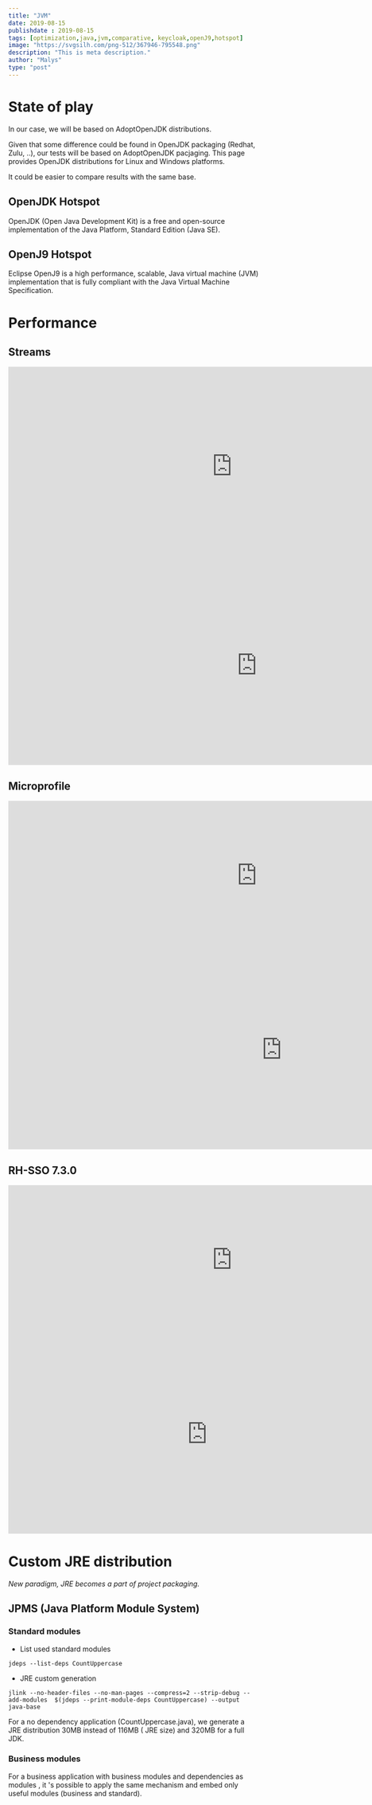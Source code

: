 ```yaml
---
title: "JVM"
date: 2019-08-15
publishdate : 2019-08-15
tags: [optimization,java,jvm,comparative, keycloak,openJ9,hotspot]
image: "https://svgsilh.com/png-512/367946-795548.png"
description: "This is meta description."
author: "Malys"
type: "post"
---
```


# State of play
In our case, we will be based on AdoptOpenJDK distributions. 

Given that some difference could be found in OpenJDK  packaging (Redhat, Zulu, ..), our tests will be based on AdoptOpenJDK pacjaging.  This page provides OpenJDK distributions for Linux and Windows platforms.

It could be easier to compare results with the same base.

## OpenJDK Hotspot
OpenJDK (Open Java Development Kit) is a free and open-source implementation of the Java Platform, Standard Edition (Java SE).

## OpenJ9 Hotspot
Eclipse OpenJ9 is a high performance, scalable, Java virtual machine (JVM) implementation that is fully compliant with the Java Virtual Machine Specification.

# Performance
## Streams

<iframe src="https://docs.google.com/spreadsheets/d/e/2PACX-1vTlum2-EkQbcQiR0xuJAatsmiub8ky3MH8ZIjfVT-ZI6Iw2rwisZ9yolP1HPWhLX22afu22EVUUVLOd/pubhtml?gid=338344574&single=true" style="border:0px #ffffff none;" name="Distribution" scrolling="no" frameborder="0" marginheight="0px" marginwidth="0px" height="400px" width="900px" allowfullscreen></iframe>


<iframe src="https://docs.google.com/spreadsheets/d/e/2PACX-1vTlum2-EkQbcQiR0xuJAatsmiub8ky3MH8ZIjfVT-ZI6Iw2rwisZ9yolP1HPWhLX22afu22EVUUVLOd/pubchart?oid=2060366115&format=interactive" style="border:0px #ffffff none;" name="Distribution" scrolling="no" frameborder="0" marginheight="0px" marginwidth="0px" height="400px" width="1000px" allowfullscreen></iframe>


## Microprofile

<iframe src="https://docs.google.com/spreadsheets/d/e/2PACX-1vTlum2-EkQbcQiR0xuJAatsmiub8ky3MH8ZIjfVT-ZI6Iw2rwisZ9yolP1HPWhLX22afu22EVUUVLOd/pubhtml?gid=898376284&single=true" style="border:0px #ffffff none;" name="Distribution" scrolling="no" frameborder="0" marginheight="0px" marginwidth="0px" height="300px" width="1000px" allowfullscreen></iframe>


<iframe src="https://docs.google.com/spreadsheets/d/e/2PACX-1vTlum2-EkQbcQiR0xuJAatsmiub8ky3MH8ZIjfVT-ZI6Iw2rwisZ9yolP1HPWhLX22afu22EVUUVLOd/pubchart?oid=1610324122&format=interactive" style="border:0px #ffffff none;" name="Distribution" scrolling="no" frameborder="0" marginheight="0px" marginwidth="0px" height="400px" width="1100px" allowfullscreen></iframe>


## RH-SSO 7.3.0

<iframe src="https://docs.google.com/spreadsheets/d/e/2PACX-1vTlum2-EkQbcQiR0xuJAatsmiub8ky3MH8ZIjfVT-ZI6Iw2rwisZ9yolP1HPWhLX22afu22EVUUVLOd/pubhtml?gid=166042169&single=true" style="border:0px #ffffff none;" name="Distribution" scrolling="no" frameborder="0" marginheight="0px" marginwidth="0px" height="300px" width="900px" allowfullscreen></iframe>


<iframe src="https://docs.google.com/spreadsheets/d/e/2PACX-1vTlum2-EkQbcQiR0xuJAatsmiub8ky3MH8ZIjfVT-ZI6Iw2rwisZ9yolP1HPWhLX22afu22EVUUVLOd/pubchart?oid=443597512&format=interactive" style="border:0px #ffffff none;" name="Distribution" scrolling="no" frameborder="0" marginheight="0px" marginwidth="0px" height="400px" width="800px" allowfullscreen></iframe>


# Custom JRE distribution
*New paradigm, JRE becomes a part of project packaging.*

## JPMS (Java Platform Module System)
### Standard modules
* List used standard modules
```
jdeps --list-deps CountUppercase
```
* JRE custom generation
```
jlink --no-header-files --no-man-pages --compress=2 --strip-debug --add-modules  $(jdeps --print-module-deps CountUppercase) --output java-base
```

For a no dependency application (CountUppercase.java), we generate a JRE distribution 30MB instead of 116MB ( JRE size) and 320MB for a full JDK.

### Business modules
For a business application with business modules and dependencies as modules , it 's possible to apply the same mechanism and embed only useful modules (business and standard).

